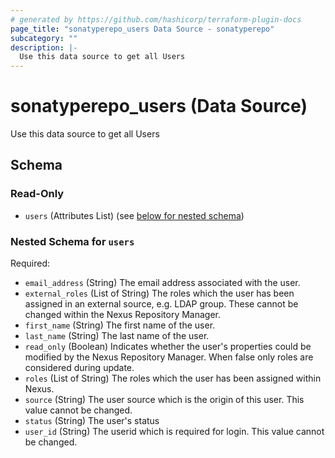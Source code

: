 ```yaml
---
# generated by https://github.com/hashicorp/terraform-plugin-docs
page_title: "sonatyperepo_users Data Source - sonatyperepo"
subcategory: ""
description: |-
  Use this data source to get all Users
---
```


# sonatyperepo_users (Data Source)

Use this data source to get all Users



<!-- schema generated by tfplugindocs -->
## Schema

### Read-Only

- `users` (Attributes List) (see [below for nested schema](#nestedatt--users))

<a id="nestedatt--users"></a>
### Nested Schema for `users`

Required:

- `email_address` (String) The email address associated with the user.
- `external_roles` (List of String) The roles which the user has been assigned in an external source, e.g. LDAP group. These cannot be changed within the Nexus Repository Manager.
- `first_name` (String) The first name of the user.
- `last_name` (String) The last name of the user.
- `read_only` (Boolean) Indicates whether the user's properties could be modified by the Nexus Repository Manager. When false only roles are considered during update.
- `roles` (List of String) The roles which the user has been assigned within Nexus.
- `source` (String) The user source which is the origin of this user. This value cannot be changed.
- `status` (String) The user's status
- `user_id` (String) The userid which is required for login. This value cannot be changed.
